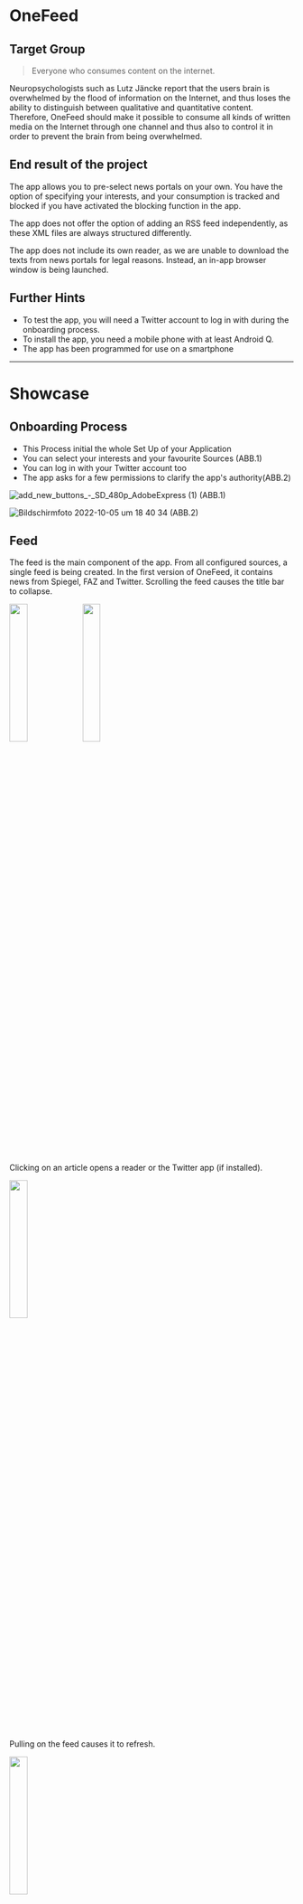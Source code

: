 # OneFeed

## Target Group

> Everyone who consumes content on the internet.

Neuropsychologists such as Lutz Jäncke report that the users brain is overwhelmed by the flood of information on the Internet, and thus loses the ability to distinguish between qualitative and quantitative content. Therefore, OneFeed should make it possible to consume all kinds of written media on the Internet through one channel and thus also to control it in order to prevent the brain from being overwhelmed.

## End result of the project

The app allows you to pre-select news portals on your own. You have the option of specifying your interests, and your consumption is tracked and blocked if you have activated the blocking function in the app.

The app does not offer the option of adding an RSS feed independently, as these XML files are always structured differently.

The app does not include its own reader, as we are unable to download the texts from news portals for legal reasons. Instead, an in-app browser window is being launched.

## Further Hints

- To test the app, you will need a Twitter account to log in with during the onboarding process. 
- To install the app, you need a mobile phone with at least Android Q.
- The app has been programmed for use on a smartphone

---

 # Showcase
 
## Onboarding Process

- This Process initial the whole Set Up of your Application
- You can select your interests and your favourite Sources (ABB.1)
- You can log in with your Twitter account too
- The app asks for a few permissions to clarify the app's authority(ABB.2)


![add_new_buttons_-_SD_480p_AdobeExpress (1)](https://user-images.githubusercontent.com/108337767/194114299-c5e8acb4-250f-42a6-bbcb-cb8f16802334.gif)
(ABB.1)

![Bildschirmfoto 2022-10-05 um 18 40 34](https://user-images.githubusercontent.com/108337767/194116830-8382e15e-bb4e-4fc9-9ed2-eea62e816903.png)
(ABB.2)

## Feed

The feed is the main component of the app. From all configured sources, a single feed is being created. In the first version of OneFeed, it contains news from Spiegel, FAZ and Twitter. Scrolling the feed causes the title bar to collapse.


<p float="left">
  <img src="docs/feed.png" width=25% height=25%>
  <img src="docs/feed-scrolling.png" width=25% height=25%>
</p>

Clicking on an article opens a reader or the Twitter app (if installed).

<img src="docs/reader-article.png" width=25% height=25%>

Pulling on the feed causes it to refresh.

<img src="docs/feed-refreshing.png" width=25% height=25%>

## Insight View

The insight can be enabled by the user. If it is disabled, the user will be asked to enable it upon opening the view.

<img src="docs/insight-opt-in-prompt.png" width=25% height=25%>

When enabled, OneFeed counts the articles and Tweets opened by the user in the reader. In the insight view a graph is displaying how many articles a user read each day to give the user transparency about their own news consumption.

<img src="docs/insight.png" width=25% height=25%>

Users can also limit the amount of articles they can open in the reader each day. If the user has reacher the daily limit, a toast notification is displayed in the feed and articles can't be opened in the reader.

<img src="docs/feed-limit-reached.png" width=25% height=25%>

The insight feature can be disabled by toggling the checkbox next to "Angezeigte Artikel pro Tag". This stops the counting and users have to opt in to the feature again.

<img src="docs/insight-opt-out.png" width=25% height=25%>

## Settings 

- you can edit your sources and interests in the settings part of the app
- The settings will be saved in a Room Database and in Shared Preferences
- The Notifcation Service will be updatet in the Settings Activity to get the right Sources for the Notifications
- The Delete Animation shows if you press long on one item that you are in the Delete Mode (ABB.3)
	- -> shows visbile the User that he can now delete Items!
- If you press on the Add Buttons you will get a menu with all sources, which are availabe (ABB.4)

![add_activity_-_SD_480p_AdobeExpress](https://user-images.githubusercontent.com/108337767/194116881-fcfe24a1-8fe0-4106-aed2-897c5637d50e.gif)
(ABB.3)

![addnew icons](https://user-images.githubusercontent.com/108337767/194116907-47ae0a2c-167a-48f5-8223-c1eff1984fda.png)
(ABB.4)

## Notification Service

- To remember the User about possible new News, we have implementet an Notification Service
- If the app is active, a time slot in which a message is to be sent is communicated to a broadcast
   receiver via a service.
- The slots are defined in the app so that the user can only be reminded at certain times.
- Once a notification has been sent, none is sent until the user opens the app again,
   so as not to disturb the user with many messages.
   
## Additional Features

- in order to be able to use the app with large displays, we use multi-gestures to facilitate navigation.(ABB.5)

![multigesures_AdobeExpress](https://user-images.githubusercontent.com/108337767/194118491-d3a5bbcc-a430-4bb3-8cce-a1791f141a98.gif)
(ABB.5)


